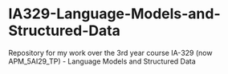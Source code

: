 # IA329-Language-Models-and-Structured-Data
Repository for my work over the 3rd year course IA-329 (now APM_5AI29_TP) - Language Models and Structured Data
